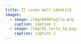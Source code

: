```yaml
---
title: Il corpo dell'identità
images:
  - image: /img/0000taglio.png
    caption: caption 1
  - image: /img/01_torta_fg.png
    caption: caption 2
---
```

